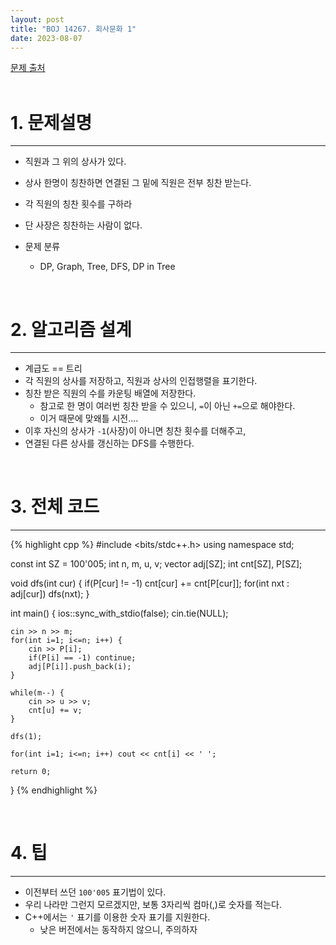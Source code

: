 ```yaml
---
layout: post
title: "BOJ 14267. 회사문화 1"
date: 2023-08-07
---
```


[문제 출처](https://www.acmicpc.net/problem/14267) <br/><br/>

# 1. 문제설명
<hr>

- 직원과 그 위의 상사가 있다.
- 상사 한명이 칭찬하면 연결된 그 밑에 직원은 전부 칭찬 받는다.
- 각 직원의 칭찬 횟수를 구하라
- 단 사장은 칭찬하는 사람이 없다.

- 문제 분류
  - DP, Graph, Tree, DFS, DP in Tree


<br/>

# 2. 알고리즘 설계
<hr>

- 계급도 == 트리
- 각 직원의 상사를 저장하고, 직원과 상사의 인접행렬을 표기한다.
- 칭찬 받은 직원의 수를 카운팅 배열에 저장한다.
  - 참고로 한 명이 여러번 칭찬 받을 수 있으니, `=`이 아닌 `+=`으로 해야한다.
  - 이거 때문에 맞왜틀 시전....
- 이후 자신의 상사가 `-1`(사장)이 아니면 칭찬 횟수를 더해주고,
- 연결된 다른 상사를 갱신하는 DFS를 수행한다.


<br/>

# 3. 전체 코드
<hr>

{% highlight cpp %}
#include <bits/stdc++.h>
using namespace std;

const int SZ = 100'005;
int n, m, u, v;
vector<int> adj[SZ];
int cnt[SZ], P[SZ];

void dfs(int cur) {
    if(P[cur] != -1) cnt[cur] += cnt[P[cur]];
    for(int nxt : adj[cur])
        dfs(nxt);
}

int main() {
    ios::sync_with_stdio(false);
    cin.tie(NULL);

    cin >> n >> m;
    for(int i=1; i<=n; i++) {
        cin >> P[i];
        if(P[i] == -1) continue;
        adj[P[i]].push_back(i);
    }

    while(m--) {
        cin >> u >> v;
        cnt[u] += v;
    }

    dfs(1);

    for(int i=1; i<=n; i++) cout << cnt[i] << ' ';

    return 0;
}
{% endhighlight %}


<br/>

# 4. 팁
<hr>

- 이전부터 쓰던 `100'005` 표기법이 있다.
- 우리 나라만 그런지 모르겠지만, 보통 3자리씩 컴마(,)로 숫자를 적는다.
- C++에서는 `'` 표기를 이용한 숫자 표기를 지원한다.
  - 낮은 버전에서는 동작하지 않으니, 주의하자